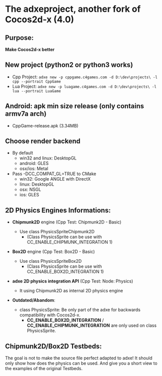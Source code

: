 # The adxeproject, another fork of Cocos2d-x (4.0)

## Purpose:
**Make Cocos2d-x better**

## New project (python2 or python3 works)
* Cpp Project: ```adxe new -p cppgame.c4games.com -d D:\dev\projects\ -l cpp --portrait CppGame```
* Lua Project: ```adxe new -p luagame.c4games.com -d D:\dev\projects\ -l lua --portrait LuaGame```

## Android: apk min size release (only contains armv7a arch)
- CppGame-release.apk (3.34MB)

## Choose render backend
- By default
  - win32 and linux: DesktopGL
  - android: GLES
  - osx/ios: Metal
- Pass -DCC_COMPAT_GL=TRUE to CMake
  - win32: Google ANGLE with DirectX
  - linux: DesktopGL
  - osx: NSGL
  - ios: GLES

## 2D Physics Engines Informations:
- **Chipmunk2D** engine (Cpp Test: Chipmunk2D - Basic)
  - Use class PhysicsSpriteChipmunk2D 
    - (Class PhysicsSprite can be use with CC_ENABLE_CHIPMUNK_INTEGRATION 1)

- **Box2D** engine (Cpp Test: Box2D - Basic)
  - Use class PhysicsSpriteBox2D 
    - (Class PhysicsSprite can be use with CC_ENABLE_BOX2D_INTEGRATION 1)

- **adxe 2D physics integration API** (Cpp Test: Node: Physics)
  - It using Chipmunk2D as internal 2D physics engine

- **Outdated/Abandom**:
  - class PhysicsSprite: Be only part of the adxe for backwards compatibility with Cocos2d-x.
    - **CC_ENABLE_BOX2D_INTEGRATION** / **CC_ENABLE_CHIPMUNK_INTEGRATION** are only used on class PhysicsSprite.

## Chipmunk2D/Box2D Testbeds:
The goal is not to make the source file perfect adapted to adxe! 
It should only show how does the physics can be used.
And give you a short view to the examples of the original Testbeds.
